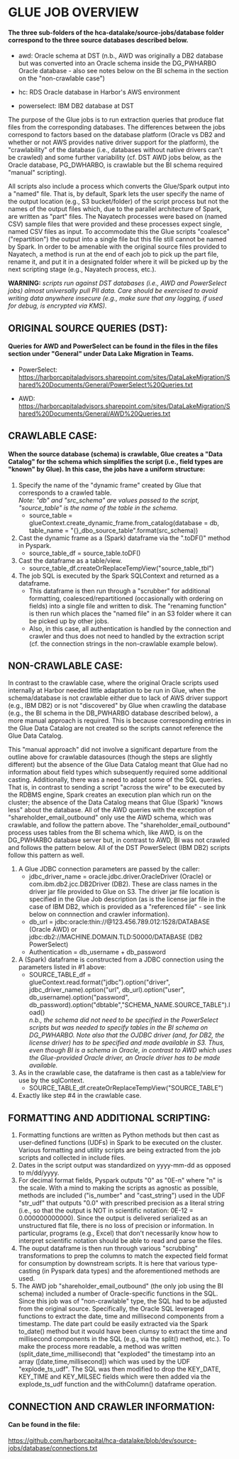 # GLUE JOB OVERVIEW

#### The three sub-folders of the hca-datalake/source-jobs/database folder correspond to the three source databases described below.

* awd: Oracle schema at DST (n.b., AWD was originally a DB2 database but was converted into an Oracle schema inside the DG_PWHARBO Oracle database - also see notes below on the BI schema in the section on the "non-crawlable case")

* hc: RDS Oracle database in Harbor's AWS environment

* powerselect: IBM DB2 database at DST

The purpose of the Glue jobs is to run extraction queries that produce flat files from the corresponding databases. The differences between the jobs correspond to factors based on the database platform (Oracle vs DB2 and whether or not AWS provides native driver support for the platform), the "crawlability" of the database (i.e., databases without native drivers can't be crawled) and some further variability (cf. DST AWD jobs below, as the Oracle database, PG_DWHARBO, is crawlable but the BI schema required "manual" scripting).

All scripts also include a process which converts the Glue/Spark output into a "named" file. That is, by default, Spark lets the user specify the name of the output location (e.g., S3 bucket/folder) of the script process but not the names of the output files which, due to the parallel architecture of Spark, are written as "part" files. The Nayatech processes were based on (named CSV) sample files that were provided and these processes expect single, named CSV files as input. To accommodate this the Glue scripts "coalesce" ("repartition") the output into a single file but this file still cannot be named by Spark. In order to be amenable with the original source files provided to Nayatech, a method is run at the end of each job to pick up the part file, rename it, and put it in a designated folder where it will be picked up by the next scripting stage (e.g., Nayatech process, etc.).

**WARNING:** *scripts run against DST databases (i.e., AWD and PowerSelect jobs) almost universally pull PII data. Care should be exercised to avoid writing data anywhere insecure (e.g., make sure that any logging, if used for debug, is encrypted via KMS).*

## ORIGINAL SOURCE QUERIES (DST):

#### Queries for AWD and PowerSelect can be found in the files in the files section under "General" under Data Lake Migration in Teams.

* PowerSelect:  
https://harborcapitaladvisors.sharepoint.com/sites/DataLakeMigration/Shared%20Documents/General/PowerSelect%20Queries.txt

* AWD:  
https://harborcapitaladvisors.sharepoint.com/sites/DataLakeMigration/Shared%20Documents/General/AWD%20Queries.txt

## CRAWLABLE CASE:

#### When the source database (schema) is crawlable, Glue creates a "Data Catalog" for the schema which simplifies the script (i.e., field types are "known" by Glue). In this case, the jobs have a uniform structure:
1. Specify the name of the "dynamic frame" created by Glue that corresponds to a crawled table.  
*Note: "db" and "src_schema" are values passed to the script, "source_table" is the name of the table in the schema.*  
   * source_table = glueContext.create_dynamic_frame.from_catalog(database = db, table_name =  "{}_dbo_source_table".format(src_schema))
1. Cast the dynamic frame as a (Spark) dataframe via the ".toDF()" method in Pyspark.  
   * source_table_df = source_table.toDF()
1. Cast the dataframe as a table/view.  
   * source_table_df.createOrReplaceTempView("source_table_tbl")
1. The job SQL is executed by the Spark SQLContext and returned as a dataframe.  
   * This dataframe is then run through a "scrubber" for additional formatting, coalesced/repartitioned (occasionally with ordering on fields) into a single file and written to disk. The "renaming function" is then run which places the "named file" in an S3 folder where it can be picked up by other jobs.
   * Also, in this case, all authentication is handled by the connection and crawler and thus does not need to handled by the extraction script (cf. the connection strings in the non-crawlable example below).

## NON-CRAWLABLE CASE:

In contrast to the crawlable case, where the original Oracle scripts used internally at Harbor needed little adaptation to be run in Glue, when the schema/database is not crawlable either due to lack of AWS driver support (e.g., IBM DB2) or is not "discovered" by Glue when crawling the database (e.g., the BI schema in the DB_PWHARBO database described below), a more manual approach is required. This is because corresponding entries in the Glue Data Catalog are not created so the scripts cannot reference the Glue Data Catalog.

This "manual approach" did not involve a significant departure from the outline above for crawlable datasources (though the steps are slightly different) but the absence of the Glue Data Catalog meant that Glue had no information about field types which subsequently required some additional casting. Additionally, there was a need to adapt some of the SQL queries. That is, in contrast to sending a script "across the wire" to be executed by the RDBMS engine, Spark creates an execution plan which run on the cluster; the absence of the Data Catalog means that Glue (Spark) "knows less" about the database. All of the AWD queries with the exception of "shareholder_email_outbound" only use the AWD schema, which was crawlable, and follow the pattern above. The "shareholder_email_outbound" process uses tables from the BI schema which, like AWD, is on the DG_PWHARBO database server but, in contrast to AWD, BI was not crawled and follows the pattern below. All of the DST PowerSelect (IBM DB2) scripts follow this pattern as well.
1. A Glue JDBC connection parameters are passed by the caller:
   * jdbc_driver_name = oracle.jdbc.driver.OracleDriver (Oracle) or com.ibm.db2.jcc.DB2Driver (DB2). These are class names in the driver jar file provided to Glue on S3. The driver jar file location is specified in the Glue Job description (as is the license jar file in the case of IBM DB2, which is provided as a "referenced file" - see link below on connnection and crawler information).
   * db_url = jdbc:oracle:thin://@123.456.789.012:1528/DATABASE (Oracle AWD) or jdbc:db2://MACHINE.DOMAIN.TLD:50000/DATABASE (DB2 PowerSelect)
   * Authentication = db_username + db_password
1. A (Spark) dataframe is constructed from a JDBC connection using the parameters listed in #1 above:
   * SOURCE_TABLE_df = glueContext.read.format("jdbc").option("driver", jdbc_driver_name).option("url", db_url).option("user", db_username).option("password", db_password).option("dbtable","SCHEMA_NAME.SOURCE_TABLE").load()  
*n.b., the schema did not need to be specified in the PowerSelect scripts but was needed to specify tables in the BI schema on DG_PWHARBO. Note also that the OJDBC driver (and, for DB2, the license driver) has to be specified and made available in S3. Thus, even though BI is a schema in Oracle, in contrast to AWD which uses the Glue-provided Oracle driver, an Oracle driver has to be made available.*
1. As in the crawlable case, the dataframe is then cast as a table/view for use by the sqlContext.
   * SOURCE_TABLE_df.createOrReplaceTempView("SOURCE_TABLE")
1. Exactly like step #4 in the crawlable case.

## FORMATTING AND ADDITIONAL SCRIPTING:

1. Formatting functions are written as Python methods but then cast as user-defined functions (UDFs) in Spark to be executed on the cluster. Various formatting and utility scripts are being extracted from the job scripts and collected in include files.
1. Dates in the script output was standardized on yyyy-mm-dd as opposed to m/dd/yyyy.
1. For decimal format fields, Pyspark outputs "0" as "0E-n" where "n" is the scale. With a mind to making the scripts as agnostic as possible, methods are included ("is_number" and "cast_string") used in the UDF "str_udf" that outputs "0.0" with prescribed precision as a literal string (i.e., so that the output is NOT in scientific notation: 0E-12 = 0.000000000000). Since the output is delivered serialized as an unstructured flat file, there is no loss of precision or information. In particular, programs (e.g., Excel) that don't necessarily know how to interpret scientific notation should be able to read and parse the files.
1. The ouput dataframe is then run through various "scrubbing" transformations to prep the columns to match the expected field format for consumption by downstream scripts. It is here that various type-casting (in Pyspark data types) and the aforementioned methods are used.
1. The AWD job "shareholder_email_outbound" (the only job using the BI schema) included a number of Oracle-specific functions in the SQL. Since this job was of "non-crawlable" type, the SQL had to be adjusted from the original source. Specifically, the Oracle SQL leveraged functions to extract the date, time and millisecond components from a timestamp. The date part could be easily extracted via the Spark to_date() method but it would have been clumsy to extract the time and millisecond components in the SQL (e.g., via the split() method, etc.). To make the process more readable, a method was written (split_date_time_millisecond) that "exploded" the timestamp into an array ([date,time,millisecond]) which was used by the UDF "explode_ts_udf". The SQL was then modified to drop the KEY_DATE, KEY_TIME and KEY_MILSEC fields which were then added via the explode_ts_udf function and the withColumn() dataframe operation.

## CONNECTION AND CRAWLER INFORMATION:

#### Can be found in the file:

https://github.com/harborcapital/hca-datalake/blob/dev/source-jobs/database/connections.txt

